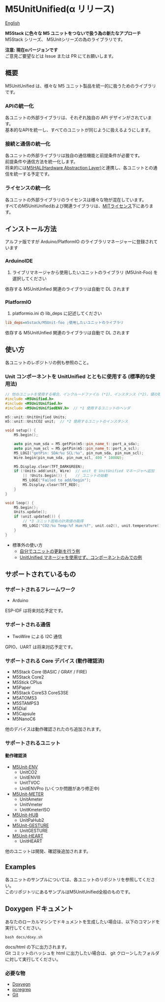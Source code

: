 
# M5UnitUnified(α リリース)

[English](README.md)

**M5Stack に色々な M5 ユニットをつないで扱う為の新たなアプローチ**  
M5Stack シリーズ、 M5Unitシリーズの為のライブラリです。

**注意: 現在αバージョンです**  
ご意見ご要望などは Issue または PR にてお願いします。

## 概要
M5UnitUnified は、様々な M5 ユニット製品を統一的に扱うためのライブラリです。

### APIの統一化
各ユニットの外部ライブラリは、それぞれ独自の API デザインがされています。  
基本的なAPIを統一し、すべてのユニットが同じように扱えるようにします。

### 接続と通信の統一化
各ユニットの外部ライブラリは独自の通信機能と前提条件が必要です。  
前提条件や通信方法を統一化します。  
将来的には[M5HAL(Hardware Abstraction Layer)](https://github.com/m5stack/M5HAL)と連携し、各ユニットとの通信を統一する予定です。

### ライセンスの統一化
各ユニットの外部ライブラリのライセンスは様々な物が混在しています。  
すべてのM5UnitUnifiedおよび関連ライブラリは、[MITライセンス](LICENSE)下にあります。


## インストール方法
アルファ版ですが Arduino/PlatformIO のライブラリマネージャーに登録されています

### ArduinoIDE
1. ライブリマネージャから使用したいユニットのライブラリ (M5Unit-Foo) を選択してください

依存する M5UnitUnfied 関連のライブラリは自動で DL されます

### PlatformIO
1. platformio.ini の lib\_deps に記述してください
```ini
lib_deps=m5stack/M5Unit-foo ;使用したいユニットのライブラリ
```

依存する M5UnitUnfied 関連のライブラリは自動で DL されます

## 使い方

各ユニットのレポジトリの例も参照のこと。

### Unit コンポーネントを UnitUnified とともに使用する (標準的な使用法)

```cpp
// 他のユニットを使用する場合、インクルードファイル (*1)、インスタンス (*2)、値の取得 (*3) を変更する
#include <M5Unified.h>
#include <M5UnitUnified.h>
#include <M5UnitUnifiedENV.h>  // *1 使用するユニットのヘッダ

m5::unit::UnitUnified Units;
m5::unit::UnitCO2 unit;  // *2 使用するユニットのインスタンス

void setup() {
    M5.begin();

    auto pin_num_sda = M5.getPin(m5::pin_name_t::port_a_sda);
    auto pin_num_scl = M5.getPin(m5::pin_name_t::port_a_scl);
    M5_LOGI("getPin: SDA:%u SCL:%u", pin_num_sda, pin_num_scl);
    Wire.begin(pin_num_sda, pin_num_scl, 400 * 1000U);

    M5.Display.clear(TFT_DARKGREEN);
    if (!Units.add(unit, Wire)  // unit を UnitUnified マネージャへ追加
        || !Units.begin()) {    // ユニットの始動
        M5_LOGE("Failed to add/begin");
        M5.Display.clear(TFT_RED);
    }
}

void loop() {
    M5.begin();
    Units.update();
    if (unit.updated()) {
        // *3 ユニット固有の計測値の取得
        M5_LOGI("CO2:%u Temp:%f Hum:%f", unit.co2(), unit.temperature(), unit.humidity());
    }
}
```

- 標準外の使い方
  - [自分でユニットの更新を行う例](examples/Basic/SelfUpdate)
  - [UnitUnified マネージャを使用せず、コンポーネントのみでの例](examples/Basic/ComponentOnly)


## サポートされているもの
### サポートされるフレームワーク
- Arduino

ESP-IDF は将来対応予定です。

### サポートされる通信
- TwoWire による I2C 通信

GPIO、UART は将来対応予定です。


### サポートされる Core デバイス (動作確認済)
- M5Stack Core (BASIC / GRAY / FIRE)
- M5Stack Core2
- M5Stick CPlus
- M5Paper
- M5Stack CoreS3 CoreS3SE
- M5ATOMS3
- M5STAMPS3
- M5Dial
- M5Capsule
- M5NanoC6

他のデバイスは動作確認されたのち追加されます。

### サポートされるユニット

#### 動作確認済
- [M5Unit-ENV](https://github.com/m5stack/M5Unit-ENV)
  - UnitCO2
  - UnitENVIII
  - UnitTVOC
  - UnitENVPro (いくつか問題があり修正中)
- [M5Unit-METER](https://github.com/m5stack/M5Unit-METER)
  - UnitAmeter
  - UnitVmeter
  - UnitKmeterISO
- [M5Unit-HUB](https://github.com/m5stack/M5Unit-HUB)
  - UnitPaHub2
- [M5Unit-GESTURE](https://github.com/m5stack/M5Unit-GESTURE)
  - UnitGESTURE
- [M5Unit-HEART](https://github.com/m5stack/M5Unit-HEART)
  - UnitHEART

他のユニットは開発、確認後追加されます。


## Examples
各ユニットのサンプルについては、各ユニットのリポジトリを参照してください。  
このリポジトリにあるサンプルはM5UnitUnified全般のものです。


## Doxygen ドキュメント
あなたのローカルマシンでドキュメントを生成したい場合は、以下のコマンドを実行してください。
```
bash docs/doxy.sh
```
docs/html の下に出力されます。  
Git コミットのハッシュを html に出力したい場合は、 git クローンしたフォルダに対して実行してください。

### 必要な物
- [Doxyegn](https://www.doxygen.nl/)
- [pcregrep](https://formulae.brew.sh/formula/pcre2)
- [Git](https://git-scm.com/)

